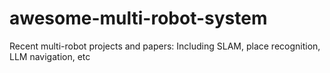 # awesome-multi-robot-system
Recent multi-robot projects and papers: Including SLAM, place recognition, LLM navigation, etc
